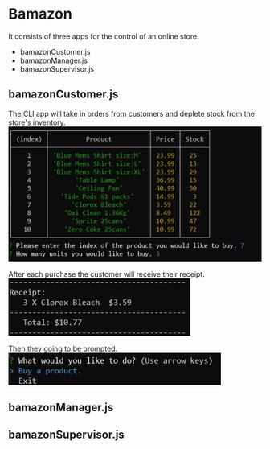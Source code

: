 # Bamazon

It consists of three apps for the control of an online store.
   * bamazonCustomer.js
   * bamazonManager.js
   * bamazonSupervisor.js


## bamazonCustomer.js

The CLI app will take in orders from customers and deplete stock from the store's inventory.
![Image of menu](1.png) 

After each purchase the customer will receive their receipt.
![Image of menu](2.png)

Then they going to be prompted.
![Image of menu](3.png)


## bamazonManager.js

## bamazonSupervisor.js